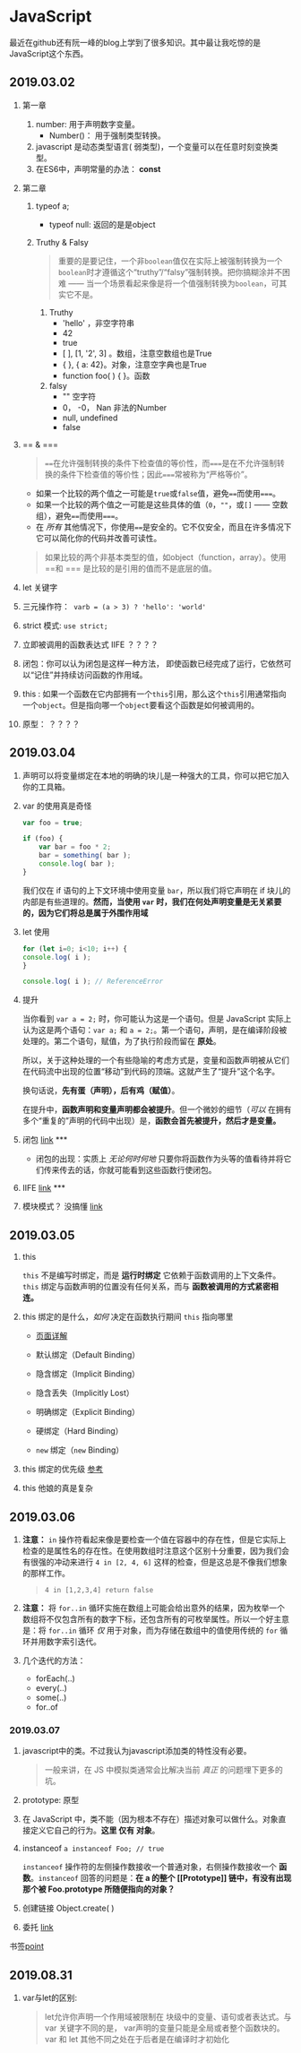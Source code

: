 # JavaScript

​   最近在github还有阮一峰的blog上学到了很多知识。其中最让我吃惊的是JavaScript这个东西。

## 2019.03.02

1. 第一章
    1. number: 用于声明数字变量。
        - Number()： 用于强制类型转换。
    2. javascript 是动态类型语言( 弱类型)，一个变量可以在任意时刻变换类型。
    3. 在ES6中，声明常量的办法： __const__

2. 第二章
    1. typeof a;
        - typeof null: 返回的是是object

    2. Truthy & Falsy
        >重要的是要记住，一个非`boolean`值仅在实际上被强制转换为一个`boolean`时才遵循这个“truthy”/“falsy”强制转换。把你搞糊涂并不困难 —— 当一个场景看起来像是将一个值强制转换为`boolean`，可其实它不是。

        1. Truthy
            - 'hello' ，非空字符串
            - 42
            - true
            - [ ], [1, '2', 3] 。数组，注意空数组也是True
            - { }, { a: 42}。对象，注意空字典也是True
            - function foo( ) { }。函数
        2. falsy
            - "" 空字符
            - 0， -0， Nan 非法的Number
            - null, undefined
            - false

3. == & ===

    >`==`在允许强制转换的条件下检查值的等价性，而`===`是在不允许强制转换的条件下检查值的等价性；因此`===`常被称为“严格等价”。

    - 如果一个比较的两个值之一可能是`true`或`false`值，避免`==`而使用`===`。
    - 如果一个比较的两个值之一可能是这些具体的值（`0`，`""`，或`[]` —— 空数组），避免`==`而使用`===`。
    - 在 *所有* 其他情况下，你使用`==`是安全的。它不仅安全，而且在许多情况下它可以简化你的代码并改善可读性。

    >如果比较的两个非基本类型的值，如object（function，array）。使用==和 === 是比较的是引用的值而不是底层的值。

4. let 关键字

5. 三元操作符：` varb = (a > 3) ? 'hello': 'world'`

6. strict 模式: `use strict;`

7. 立即被调用的函数表达式 IIFE   ？？？？

8. 闭包：你可以认为闭包是这样一种方法， 即使函数已经完成了运行，它依然可以“记住”并持续访问函数的作用域。

9. this : 如果一个函数在它内部拥有一个`this`引用，那么这个`this`引用通常指向一个`object`。但是指向哪一个`object`要看这个函数是如何被调用的。

10. 原型： ？？？？

## 2019.03.04

1. 声明可以将变量绑定在本地的明确的块儿是一种强大的工具，你可以把它加入你的工具箱。
2. var 的使用真是奇怪

    ```javascript
    var foo = true;

    if (foo) {
        var bar = foo * 2;
        bar = something( bar );
        console.log( bar );
    }
    ```

    我们仅在 if 语句的上下文环境中使用变量 `bar`，所以我们将它声明在 if 块儿的内部是有些道理的。__然而，当使用 `var` 时，我们在何处声明变量是无关紧要的，因为它们将总是属于外围作用域__

3. let 使用

    ```javascript
    for (let i=0; i<10; i++) {
    console.log( i );
    }

    console.log( i ); // ReferenceError
    ```

4. 提升

    当你看到 `var a = 2;` 时，你可能认为这是一个语句。但是 JavaScript 实际上认为这是两个语句：`var a;` 和 `a = 2;`。第一个语句，声明，是在编译阶段被处理的。第二个语句，赋值，为了执行阶段而留在 **原处**。

    所以，关于这种处理的一个有些隐喻的考虑方式是，变量和函数声明被从它们在代码流中出现的位置“移动”到代码的顶端。这就产生了“提升”这个名字。

    换句话说，**先有蛋（声明），后有鸡（赋值）**。

    在提升中，__函数声明和变量声明都会被提升__。但一个微妙的细节（*可以* 在拥有多个“重复的”声明的代码中出现）是，__函数会首先被提升，然后才是变量。__

5. 闭包 [link](https://github.com/getify/You-Dont-Know-JS/blob/1ed-zh-CN/scope%20%26%20closures/ch5.md) ***
    - 闭包的出现：实质上 *无论何时何地* 只要你将函数作为头等的值看待并将它们传来传去的话，你就可能看到这些函数行使闭包。

6. IIFE [link](https://github.com/getify/You-Dont-Know-JS/blob/1ed-zh-CN/scope%20%26%20closures/ch3.md#立即调用函数表达式) ***

7. 模块模式？ 没搞懂 [link](https://github.com/getify/You-Dont-Know-JS/blob/1ed-zh-CN/scope%20%26%20closures/ch5.md#现代的模块)

## 2019.03.05

1. this

    `this` 不是编写时绑定，而是 __运行时绑定__ 它依赖于函数调用的上下文条件。`this` 绑定与函数声明的位置没有任何关系，而与 __函数被调用的方式紧密相连。__

2. this 绑定的是什么，*如何* 决定在函数执行期间 `this` 指向哪里

    - [页面详解](https://github.com/getify/You-Dont-Know-JS/blob/1ed-zh-CN/this%20%26%20object%20prototypes/ch2.md)

    - 默认绑定（Default Binding）
    - 隐含绑定（Implicit Binding）
    - 隐含丢失（Implicitly Lost）
    - 明确绑定（Explicit Binding）
    - 硬绑定（Hard Binding）
    - `new` 绑定（`new` Binding）

3. this 绑定的优先级 [参考](https://github.com/getify/You-Dont-Know-JS/blob/1ed-zh-CN/this%20%26%20object%20prototypes/ch2.md#判定-this)

4. this 他娘的真是复杂

## 2019.03.06

1. **注意：** `in` 操作符看起来像是要检查一个值在容器中的存在性，但是它实际上检查的是属性名的存在性。在使用数组时注意这个区别十分重要，因为我们会有很强的冲动来进行 `4 in [2, 4, 6]` 这样的检查，但是这总是不像我们想象的那样工作。

     >`4 in [1,2,3,4] return false`

2. **注意：** 将 `for..in` 循环实施在数组上可能会给出意外的结果，因为枚举一个数组将不仅包含所有的数字下标，还包含所有的可枚举属性。所以一个好主意是：将 `for..in` 循环 *仅* 用于对象，而为存储在数组中的值使用传统的 `for` 循环并用数字索引迭代。

3. 几个迭代的方法：
    - forEach(..)
    - every(..)
    - some(..)
    - for..of

### 2019.03.07

1. javascript中的类。不过我认为javascript添加类的特性没有必要。
    > 一般来讲，在 JS 中模拟类通常会比解决当前 *真正* 的问题埋下更多的坑。

2. prototype: 原型

3. 在 JavaScript 中，类不能（因为根本不存在）描述对象可以做什么。对象直接定义它自己的行为。**这里 仅有 对象**。

4. instanceof
    ```a instanceof Foo; // true```

    `instanceof` 操作符的左侧操作数接收一个普通对象，右侧操作数接收一个 **函数**。`instanceof` 回答的问题是：**在 a 的整个 [[Prototype]] 链中，有没有出现那个被 Foo.prototype 所随便指向的对象？**

5. 创建链接 Object.create( )

6. 委托 [link](https://github.com/getify/You-Dont-Know-JS/blob/1ed-zh-CN/this%20%26%20object%20prototypes/ch5.md)

书签[point](https://github.com/getify/You-Dont-Know-JS/blob/1ed-zh-CN/types%20&%20grammar/README.md#you-dont-know-js-types--grammar)

## 2019.08.31

1. var与let的区别:
    > let允许你声明一个作用域被限制在 块级中的变量、语句或者表达式。与 var 关键字不同的是， var声明的变量只能是全局或者整个函数块的。 var 和 let 其他不同之处在于后者是在编译时才初始化

